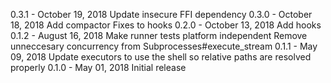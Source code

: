 0.3.1 - October 19, 2018
  Update insecure FFI dependency
0.3.0 - October 18, 2018
  Add compactor
  Fixes to hooks
0.2.0 - October 13, 2018
  Add hooks
0.1.2 - August 16, 2018
  Make runner tests platform independent
  Remove unneccesary concurrency from Subprocesses#execute_stream
0.1.1 - May 09, 2018
  Update executors to use the shell so relative paths are resolved properly
0.1.0 - May 01, 2018
  Initial release
